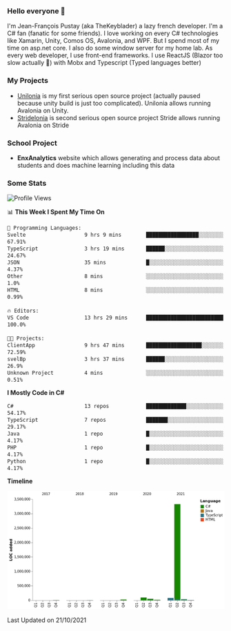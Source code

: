 ### Hello everyone 👋

I'm Jean-François Pustay (aka TheKeyblader) a lazy french developer. I'm a C# fan (fanatic for some friends). I love working on every C# technologies like Xamarin, Unity, Comos OS, Avalonia, and WPF.  But I spend most of my time on asp.net core. I also do some window server for my home lab. As every web developer, I use front-end frameworks. I use ReactJS (Blazor too slow actually 🙂) with Mobx and Typescript (Typed languages better)

### My Projects

* [Unilonia](https://github.com/TheKeyblader/Unilonia) is my first serious open source project (actually paused because unity build is just too complicated).
  Unilonia allows running Avalonia on Unity.
* [Stridelonia](https://github.com/TheKeyblader/Stridelonia) is second serious open source project
  Stride allows running Avalonia on Stride

### School Project

* __EnxAnalytics__ website which allows generating and process data about  students and does machine learning including this data 

### Some Stats

<!--START_SECTION:waka-->
![Profile Views](http://img.shields.io/badge/Profile%20Views-0-blue)

📊 **This Week I Spent My Time On** 

```text
💬 Programming Languages: 
Svelte                   9 hrs 9 mins        █████████████████░░░░░░░░   67.91% 
TypeScript               3 hrs 19 mins       ██████░░░░░░░░░░░░░░░░░░░   24.67% 
JSON                     35 mins             █░░░░░░░░░░░░░░░░░░░░░░░░   4.37% 
Other                    8 mins              ░░░░░░░░░░░░░░░░░░░░░░░░░   1.0% 
HTML                     8 mins              ░░░░░░░░░░░░░░░░░░░░░░░░░   0.99%

🔥 Editors: 
VS Code                  13 hrs 29 mins      █████████████████████████   100.0%

🐱‍💻 Projects: 
ClientApp                9 hrs 47 mins       ██████████████████░░░░░░░   72.59% 
svelBp                   3 hrs 37 mins       ██████░░░░░░░░░░░░░░░░░░░   26.9% 
Unknown Project          4 mins              ░░░░░░░░░░░░░░░░░░░░░░░░░   0.51%

```

**I Mostly Code in C#** 

```text
C#                       13 repos            █████████████░░░░░░░░░░░░   54.17% 
TypeScript               7 repos             ███████░░░░░░░░░░░░░░░░░░   29.17% 
Java                     1 repo              █░░░░░░░░░░░░░░░░░░░░░░░░   4.17% 
PHP                      1 repo              █░░░░░░░░░░░░░░░░░░░░░░░░   4.17% 
Python                   1 repo              █░░░░░░░░░░░░░░░░░░░░░░░░   4.17%

```


**Timeline**

![Chart not found](https://raw.githubusercontent.com/TheKeyblader/TheKeyblader/main/charts/bar_graph.png) 


 Last Updated on 21/10/2021
<!--END_SECTION:waka-->

<!--
**TheKeyblader/TheKeyblader** is a ✨ _special_ ✨ repository because its `README.md` (this file) appears on your GitHub profile.

Here are some ideas to get you started:

- 🔭 I’m currently working on ...
- 🌱 I’m currently learning ...
- 👯 I’m looking to collaborate on ...
- 🤔 I’m looking for help with ...
- 💬 Ask me about ...
- 📫 How to reach me: ...
- 😄 Pronouns: ...
- ⚡ Fun fact: ...
-->
